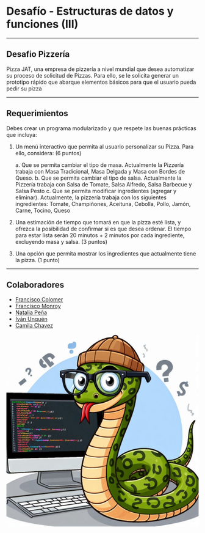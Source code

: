 # Desafío - Estructuras de datos y funciones (III)
-------------------------------------
## Desafio Pizzería
Pizza JAT, una empresa de pizzería a nivel mundial que desea automatizar su proceso de
solicitud de Pizzas. Para ello, se le solicita generar un prototipo rápido que abarque
elementos básicos para que el usuario pueda pedir su pizza

----------------------------------------
## Requerimientos

Debes crear un programa modularizado y que respete las buenas prácticas que incluya:
1. Un menú interactivo que permita al usuario personalizar su Pizza. Para ello,
considera: (6 puntos)

    a. Que se permita cambiar el tipo de masa. Actualmente la Pizzería trabaja con
    Masa Tradicional, Masa Delgada y Masa con Bordes de Queso.
    b. Que se permita cambiar el tipo de salsa. Actualmente la Pizzería trabaja con
    Salsa de Tomate, Salsa Alfredo, Salsa Barbecue y Salsa Pesto
    c. Que se permita modificar ingredientes (agregar y eliminar). Actualmente, la
    pizzería trabaja con los siguientes ingredientes: Tomate, Champiñones,
    Aceituna, Cebolla, Pollo, Jamón, Carne, Tocino, Queso
2. Una estimación de tiempo que tomará en que la pizza esté lista, y ofrezca la
posibilidad de confirmar si es que desea ordenar. El tiempo para estar lista serán 20
minutos + 2 minutos por cada ingrediente, excluyendo masa y salsa. (3 puntos)
3. Una opción que permita mostrar los ingredientes que actualmente tiene la pizza. (1
punto)



------------------------------------------

## Colaboradores
- [Francisco Colomer](https://github.com/Cy5k0) 
- [Francisco Monroy](https://github.com/fmonroy75)
- [Natalia Peña](https://github.com/StudentNPD)
- [Iván Unquén](https://github.com/IvanUnquen)
- [Camila Chavez](https://github.com/Camilachavez630)

![pythn](./img/python2.png)
